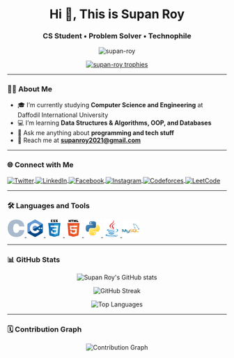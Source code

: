 <h1 align="center">Hi 👋, This is Supan Roy</h1>
<h3 align="center">CS Student • Problem Solver • Technophile</h3>

<p align="center">
  <img src="https://komarev.com/ghpvc/?username=supan-roy&label=Profile%20views&color=0e75b6&style=flat" alt="supan-roy" />
</p>

<p align="center">
  <a href="https://github.com/ryo-ma/github-profile-trophy">
    <img src="https://github-profile-trophy.vercel.app/?username=supan-roy&margin-w=15&margin-h=15" alt="supan-roy trophies" />
  </a>
</p>

---

### 🧑‍🎓 About Me

- 🎓 I’m currently studying **Computer Science and Engineering** at Daffodil International University  
- 💻 I’m learning **Data Structures & Algorithms, OOP, and Databases**  
- 💬 Ask me anything about **programming and tech stuff**  
- 📧 Reach me at **supanroy2021@gmail.com**

---

### 🌐 Connect with Me

<p align="left">
  <a href="https://twitter.com/supanroy0" target="blank">
    <img align="center" src="https://img.freepik.com/free-vector/new-2023-twitter-logo-x-icon-design_1017-45418.jpg?t=st=1737613913~exp=1737617513~hmac=f1ce63837d23d63e238142a0bea5ddff40baf822fab887dfc5533fbbfa94a253&w=740" alt="Twitter" height="30" width="30" />
  </a>
  <a href="https://linkedin.com/in/supanroy" target="blank">
    <img align="center" src="https://raw.githubusercontent.com/rahuldkjain/github-profile-readme-generator/master/src/images/icons/Social/linked-in-alt.svg" alt="LinkedIn" height="30" width="40" />
  </a>
  <a href="https://facebook.com/supan.being.roy" target="blank">
    <img align="center" src="https://raw.githubusercontent.com/rahuldkjain/github-profile-readme-generator/master/src/images/icons/Social/facebook.svg" alt="Facebook" height="30" width="40" />
  </a>
  <a href="https://instagram.com/supan.being.roy" target="blank">
    <img align="center" src="https://raw.githubusercontent.com/rahuldkjain/github-profile-readme-generator/master/src/images/icons/Social/instagram.svg" alt="Instagram" height="30" width="40" />
  </a>
  <!-- HackerRank -->
<!--   <a href="https://www.hackerrank.com/supanroy" target="blank">
    <img align="center" src="https://raw.githubusercontent.com/rahuldkjain/github-profile-readme-generator/master/src/images/icons/Social/hackerrank.svg" alt="HackerRank" height="30" width="40" />
  </a> -->
  <a href="https://codeforces.com/profile/supanroy" target="blank">
    <img align="center" src="https://raw.githubusercontent.com/rahuldkjain/github-profile-readme-generator/master/src/images/icons/Social/codeforces.svg" alt="Codeforces" height="30" width="40" />
  </a>
  <!-- LeetCode -->
  <a href="https://www.leetcode.com/supanroy" target="blank">
    <img align="center" src="https://raw.githubusercontent.com/rahuldkjain/github-profile-readme-generator/master/src/images/icons/Social/leet-code.svg" alt="LeetCode" height="30" width="40" />
  </a>
</p>

---

### 🛠️ Languages and Tools

<p align="left">
  <a href="https://www.cprogramming.com/" target="_blank" rel="noreferrer">
    <img src="https://raw.githubusercontent.com/devicons/devicon/master/icons/c/c-original.svg" alt="C" width="40" height="40"/>
  </a>
  <a href="https://www.w3schools.com/cpp/" target="_blank" rel="noreferrer">
    <img src="https://raw.githubusercontent.com/devicons/devicon/master/icons/cplusplus/cplusplus-original.svg" alt="C++" width="40" height="40"/>
  </a>
  <a href="https://www.w3schools.com/css/" target="_blank" rel="noreferrer">
    <img src="https://raw.githubusercontent.com/devicons/devicon/master/icons/css3/css3-original-wordmark.svg" alt="CSS3" width="40" height="40"/>
  </a>
  <a href="https://www.w3.org/html/" target="_blank" rel="noreferrer">
    <img src="https://raw.githubusercontent.com/devicons/devicon/master/icons/html5/html5-original-wordmark.svg" alt="HTML5" width="40" height="40"/>
  </a>
  <a href="https://www.python.org" target="_blank" rel="noreferrer">
    <img src="https://raw.githubusercontent.com/devicons/devicon/master/icons/python/python-original.svg" alt="Python" width="40" height="40"/>
  </a>
  <a href="https://www.java.com" target="_blank" rel="noreferrer">
    <img src="https://raw.githubusercontent.com/devicons/devicon/master/icons/java/java-original.svg" alt="Java" width="40" height="40"/>
  </a>
  <a href="https://www.mysql.com/" target="_blank" rel="noreferrer">
    <img src="https://raw.githubusercontent.com/devicons/devicon/master/icons/mysql/mysql-original-wordmark.svg" alt="MySQL" width="40" height="40"/>
  </a>
  <!-- JavaScript
  <a href="https://developer.mozilla.org/en-US/docs/Web/JavaScript" target="_blank" rel="noreferrer">
    <img src="https://raw.githubusercontent.com/devicons/devicon/master/icons/javascript/javascript-original.svg" alt="JavaScript" width="40" height="40"/>
  </a>
  -->
</p>

---

### 📊 GitHub Stats

<p align="center">
  <img src="https://github-readme-stats.vercel.app/api?username=supan-roy&show_icons=true&theme=tokyonight" alt="Supan Roy's GitHub stats"/>
</p>

<p align="center">
  <img src="https://github-readme-streak-stats.herokuapp.com/?user=supan-roy&theme=tokyonight" alt="GitHub Streak"/>
</p>

<p align="center">
  <img src="https://github-readme-stats.vercel.app/api/top-langs?username=supan-roy&layout=compact&theme=tokyonight" alt="Top Languages"/>
</p>

---

### 🗓️ Contribution Graph

<p align="center">
  <img src="https://github-readme-activity-graph.vercel.app/graph?username=supan-roy&theme=tokyo-night&hide_border=true" alt="Contribution Graph" />
</p>
